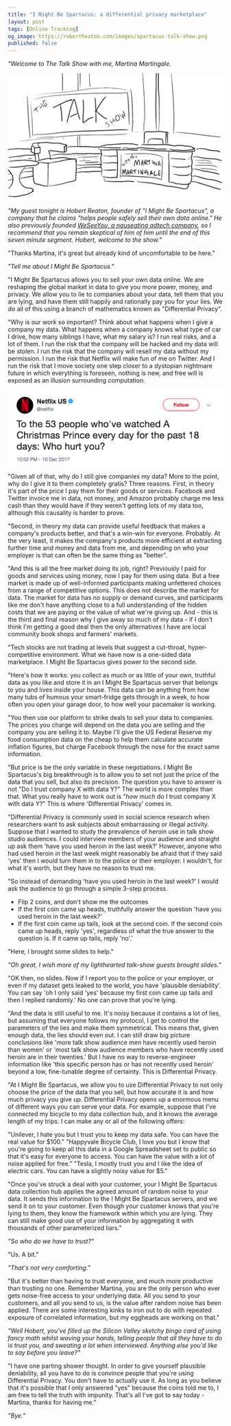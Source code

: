 ```yaml
---
title: "I Might Be Spartacus: a differential privacy marketplace"
layout: post
tags: [Online Tracking]
og_image: https://robertheaton.com/images/spartacus-talk-show.png
published: false
---
```

*"Welcome to The Talk Show with me, Martina Martingale.*

<img src="/images/spartacus-talk-show.png" />

*"My guest tonight is Hobert Reaton, founder of "I Might Be Spartacus", a company that he claims "helps people safely sell their own data online." He also previously founded [WeSeeYou, a nauseating adtech company](/2017/10/17/we-see-you-democratizing-de-anonymization/), so I recommend that you remain skeptical of him of him until the end of this seven minute segment. Hobert, welcome to the show."*

"Thanks Martina, it's great but already kind of uncomfortable to be here."

*"Tell me about I Might Be Spartacus."*

"I Might Be Spartacus allows you to sell your own data online. We are reshaping the global market in data to give you more power, money, and privacy. We allow you to lie to companies about your data, tell them that you are lying, and have them still happily and rationally pay you for your lies. We do all of this using a branch of mathematics known as "Differential Privacy".

"Why is our work so important? Think about what happens when I give a company my data. What happens when a company knows what type of car I drive, how many siblings I have, what my salary is? I run real risks, and a lot of them. I run the risk that the company will be hacked and my data will be stolen. I run the risk that the company will resell my data without my permission. I run the risk that Netflix will make fun of me on Twitter. And I run the risk that I move society one step closer to a dystopian nightmare future in which everything is foreseen, nothing is new, and free will is exposed as an illusion surrounding computation.

<img src="/images/spartacus-tweet.png" />

"Given all of that, why do I still give companies my data? More to the point, why do I give it to them completely gratis? Three reasons. First, in theory it's part of the price I pay them for their goods or services. Facebook and Twitter invoice me in data, not money, and Amazon probably charge me less cash than they would have if they weren't getting lots of my data too, although this causality is harder to prove.

"Second, in theory my data can provide useful feedback that makes a company's products better, and that's a win-win for everyone. Probably. At the very least, it makes the company's products more efficient at extracting further time and money and data from me, and depending on who your employer is that can often be the same thing as "better".

"And this is all the free market doing its job, right? Previously I paid for goods and services using money, now I pay for them using data. But a free market is made up of well-informed participants making unfettered choices from a range of competitive options. This does not describe the market for data. The market for data has no supply or demand curves, and participants like me don't have anything close to a full understanding of the hidden costs that we are paying or the value of what we're giving up. And - this is the third and final reason why I give away so much of my data - if I don't think I'm getting a good deal then the only alternatives I have are local community book shops and farmers' markets.

"Tech stocks are not trading at levels that suggest a cut-throat, hyper-competitive environment. What we have now is a one-sided data marketplace. I Might Be Spartacus gives power to the second side.

"Here's how it works: you collect as much or as little of your own, truthful data as you like and store it in an I Might Be Spartacus server that belongs to you and lives inside your house. This data can be anything from how many tubs of humous your smart-fridge gets through in a week, to how often you open your garage door, to how well your pacemaker is working.

"You then use our platform to strike deals to sell your data to companies. The prices you charge will depend on the data you are selling and the company you are selling it to. Maybe I'll give the US Federal Reserve my food consumption data on the cheap to help them calculate accurate inflation figures, but charge Facebook through the nose for the exact same information.

"But price is be the only variable in these negotiations. I Might Be Spartacus's big breakthrough is to allow you to set not just the price of the data that you sell, but also its precision. The question you have to answer is not "Do I trust company X with data Y?" The world is more complex than that. What you really have to work out is "*how much* do I trust company X with data Y?" This is where 'Differential Privacy' comes in.

"Differential Privacy is commonly used in social science research when researchers want to ask subjects about embarrassing or illegal activity. Suppose that I wanted to study the prevalence of heroin use in talk show studio audiences. I could interview members of your audience and straight up ask them 'have you used heroin in the last week?' However, anyone who had used heroin in the last week might reasonably be afraid that if they said 'yes' then I would turn them in to the police or their employer. I wouldn't, for what it's worth, but they have no reason to trust me.

"So instead of demanding 'have you used heroin in the last week?' I would ask the audience to go through a simple 3-step process.

* Flip 2 coins, and don't show me the outcomes
* If the first coin came up heads, truthfully answer the question 'have you used heroin in the last week?'
* If the first coin came up tails, look at the second coin. If the second coin came up heads, reply 'yes', regardless of what the true answer to the question is. If it came up tails, reply 'no'.'

"Here, I brought some slides to help."

*"Oh great, I wish more of my lighthearted talk-show guests brought slides."*

"OK then, no slides. Now if I report you to the police or your employer, or even if my dataset gets leaked to the world, you have 'plausible deniability'. You can say 'oh I only said 'yes' because my first coin came up tails and then I replied randomly.' No one can prove that you're lying.

"And the data is still useful to me. It's noisy because it contains a lot of lies, but assuming that everyone follows my protocol, I get to control the parameters of the lies and make them symmetrical. This means that, given enough data, the lies should even out. I can still draw big picture conclusions like 'more talk show audience men have recently used heroin than women' or 'most talk show audience members who have recently used heroin are in their twenties.' But I have no way to reverse-engineer information like 'this specific person has or has not recently used heroin' beyond a low, fine-tunable degree of certainty. This is Differential Privacy.

"At I Might Be Spartacus, we allow you to use Differential Privacy to not only choose the price of the data that you sell, but how accurate it is and how much privacy you give up. Differential Privacy opens up a enormous menu of different ways you can serve your data. For example, suppose that I've connected my bicycle to my data collection hub, and it knows the average length of my trips. I can make any or all of the following offers:

"Unilever, I hate you but I trust you to keep my data safe. You can have the real value for $100."
"Happyvale Bicycle Club, I love you but I know that you're going to keep all this data in a Google Spreadsheet set to public so that it's easy for everyone to access. You can have the value with a lot of noise applied for free."
"Tesla, I mostly trust you and I like the idea of electric cars. You can have a slightly noisy value for $5."

"Once you've struck a deal with your customer, your I Might Be Spartacus data collection hub applies the agreed amount of random noise to your data. It sends this information to the I Might Be Spartacus servers, and we send it on to your customer. Even though your customer knows that you're lying to them, they know the framework within which you are lying. They can still make good use of your information by aggregating it with thousands of other parameterized liars."

*"So who do we have to trust?"*

"Us. A bit."

*"That's not very comforting."*

"But it's better than having to trust everyone, and much more productive than trusting no one. Remember Martina, you are the only person who ever gets noise-free access to your underlying data. All you send to your customers, and all you send to us, is the value after random noise has been applied. There are some interesting kinks to iron out to do with repeated exposure of correlated information, but my eggheads are working on that."

*"Well Hobert, you've filled up the Silicon Valley sketchy bingo card of using fancy math whilst waving your hands, telling people that all they have to do is trust you, and sweating a lot when interviewed. Anything else you'd like to say before you leave?"*

"I have one parting shower thought. In order to give yourself plausible deniability, all you have to do is convince people that you're using Differential Privacy. You don't have to actually use it. As long as you believe that it's possible that I only answered "yes" because the coins told me to, I am free to tell the truth with impunity. That's all I've got to say today - Martina, thanks for having me."

*"Bye."*
